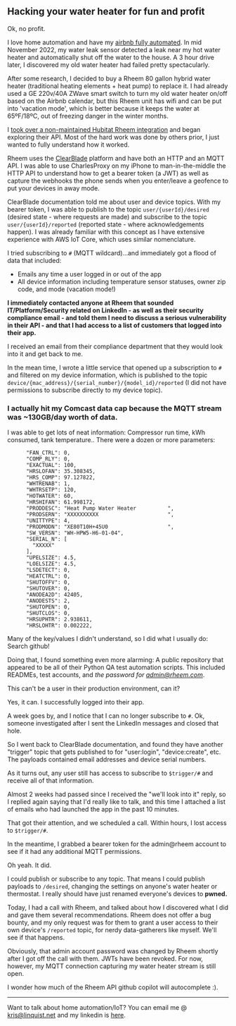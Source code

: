 ## Hacking your water heater for fun and profit
Ok, no profit.

I love home automation and have my [airbnb fully automated](https://www.motoretreat.com/automation).   In mid November 2022, my water leak sensor detected a leak near my hot water heater and automatically shut off the water to the house.   A 3 hour drive later, I discovered my old water heater had failed pretty spectacularly.

After some research, I decided to buy a Rheem 80 gallon hybrid water heater (traditional heating elements + heat pump) to replace it.  I had already used a GE 220v/40A ZWave smart switch to turn my old water heater on/off based on the Airbnb calendar, but this Rheem unit has wifi and can be put into 'vacation mode', which is better because it keeps the water at 65ºF/18ºC, out of freezing danger in the winter months.

I [took over a non-maintained Hubitat Rheem integration](https://github.com/klinquist/hubitat-rheem) and began exploring their API.   Most of the hard work was done by others prior, I just wanted to fully understand how it worked.  

Rheem uses the [ClearBlade](https://www.clearblande.com) platform and have both an HTTP and an MQTT API.   I was able to use CharlesProxy on my iPhone to man-in-the-middle the HTTP API to understand how to get a bearer token (a JWT) as well as capture the webhooks the phone sends when you enter/leave a geofence to put your devices in away mode.

ClearBlade documentation told me about user and device topics.   With my bearer token, I was able to publish to the topic `user/{userId}/desired` (desired state - where requests are made) and subscribe to the topic `user/{userId}/reported` (reported state - where acknowledgements happen).  I was already familiar with this concept as I have extensive experience with AWS IoT Core, which uses similar nomenclature. 

I tried subscribing to `#` (MQTT wildcard)...and immediately got a flood of data that included:

* Emails any time a user logged in or out of the app
* All device information including temperature sensor statuses, owner zip code, and mode (vacation mode!)

**I immediately contacted anyone at Rheem that sounded IT/Platform/Security related on LinkedIn  - as well as their security compliance email -  and told them I need to discuss a serious vulnerability in their API - and that I had access to a list of customers that logged into their app.**  

I received an email from their compliance department that they would look into it and get back to me.

In the mean time, I wrote a little service that opened up a subscription to `#` and filtered on my device information, which is published to the topic `device/{mac_address}/{serial_number}/{model_id}/reported`  (I did not have permissions to subscribe directly to my device topic).

### I actually hit my Comcast data cap because the MQTT stream was ~130GB/day worth of data.

I was able to get lots of neat information: Compressor run time, kWh consumed, tank temperature..  There were a dozen or more parameters:

```
      "FAN_CTRL": 0,
      "COMP_RLY": 0,
      "EXACTUAL": 100,
      "HRSLOFAN": 35.308345,
      "HRS_COMP": 97.127822,
      "WHTRENAB": 1,
      "WHTRSETP": 120,
      "HOTWATER": 60,
      "HRSHIFAN": 61.998172,
      "PRODDESC": "Heat Pump Water Heater          ",
      "PRODSERN": "XXXXXXXXXX                      ",
      "UNITTYPE": 4,
      "PRODMODN": "XE80T10H+45U0                   ",
      "SW_VERSN": "WH-HPW5-H6-01-04",
      "SERIAL_N": [
        "XXXXX"
      ],
      "UPELSIZE": 4.5,
      "LOELSIZE": 4.5,
      "LSDETECT": 0,
      "HEATCTRL": 0,
      "SHUTOFFV": 0,
      "SHUTOVER": 0,
      "ANODEA2D": 42405,
      "ANODESTS": 2,
      "SHUTOPEN": 0,
      "SHUTCLOS": 0,
      "HRSUPHTR": 2.938611,
      "HRSLOHTR": 0.002222,
````

Many of the key/values I didn't understand, so I did what I usually do: Search github!

Doing that, I found something even more alarming:  A public repository that appeared to be all of their Python QA test automation scripts.   This included READMEs, test accounts, and *the password for admin@rheem.com*.   

This can't be a user in their production environment, can it? 

Yes, it can. I successfully logged into their app.

A week goes by, and I notice that I can no longer subscribe to `#`.  Ok, someone investigated after I sent the LinkedIn messages and closed that hole.

So I went back to ClearBlade documentation, and found they have another "trigger" topic that gets published to for "user:login", "device:create", etc.  The payloads contained email addresses and device serial numbers.

As it turns out, any user still has access to subscribe to `$trigger/#` and receive all of that information.

Almost 2 weeks had passed since I received the "we'll look into it" reply, so I replied again saying that I'd really like to talk, and this time I attached a list of emails who had launched the app in the past 10 minutes.

That got their attention, and we scheduled a call.  Within hours, I lost access to `$trigger/#`. 

In the meantime, I grabbed a bearer token for the admin@rheem account to see if it had any additional MQTT permissions.

Oh yeah.  It did.

I could publish or subscribe to any topic.  That means I could publish payloads to `/desired`, changing the settings on anyone's water heater or thermostat.  I really should have just renamed everyone's devices to **pwned.**

Today, I had a call with Rheem, and talked about how I discovered what I did and gave them several recommendations. Rheem does not offer a bug bounty, and my only request was for them to grant a user access to their own device's `/reported` topic, for nerdy data-gatherers like myself.  We'll see if that happens.


Obviously, that admin account password was changed by Rheem shortly after I got off the call with them. JWTs have been revoked.  For now, however, my MQTT connection capturing my water heater stream is still open.



I wonder how much of the Rheem API github copilot will autocomplete :).


---

Want to talk about home automation/IoT?  You can email me @ [kris@linquist.net](mailto:kris@linquist.net) and my linkedin is [here](https://www.linkedin.com/in/linquist).